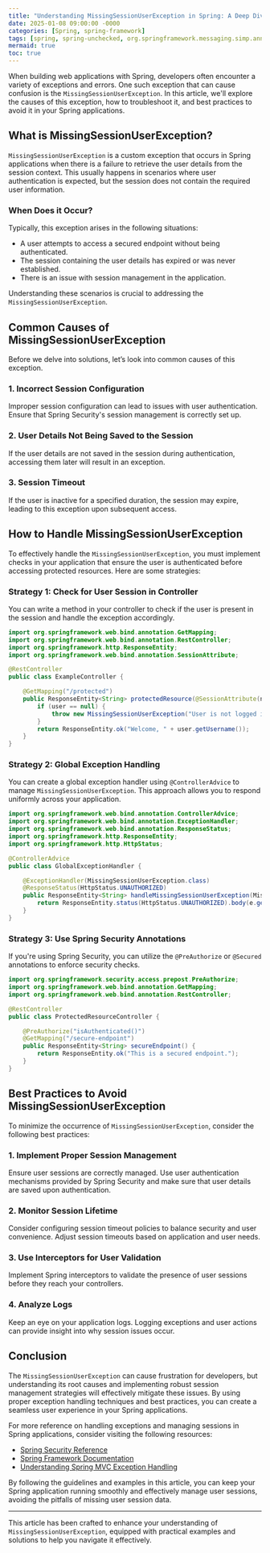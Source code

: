 ```yaml
---
title: "Understanding MissingSessionUserException in Spring: A Deep Dive into Common Pitfalls"
date: 2025-01-08 09:00:00 -0000
categories: [Spring, spring-framework]
tags: [spring, spring-unchecked, org.springframework.messaging.simp.annotation.support]
mermaid: true
toc: true
---
```



When building web applications with Spring, developers often encounter a variety of exceptions and errors. One such exception that can cause confusion is the `MissingSessionUserException`. In this article, we'll explore the causes of this exception, how to troubleshoot it, and best practices to avoid it in your Spring applications.

## What is MissingSessionUserException?

`MissingSessionUserException` is a custom exception that occurs in Spring applications when there is a failure to retrieve the user details from the session context. This usually happens in scenarios where user authentication is expected, but the session does not contain the required user information.

### When Does it Occur?

Typically, this exception arises in the following situations:

- A user attempts to access a secured endpoint without being authenticated.
- The session containing the user details has expired or was never established.
- There is an issue with session management in the application.

Understanding these scenarios is crucial to addressing the `MissingSessionUserException`.

## Common Causes of MissingSessionUserException

Before we delve into solutions, let’s look into common causes of this exception.

### 1. Incorrect Session Configuration

Improper session configuration can lead to issues with user authentication. Ensure that Spring Security's session management is correctly set up.

### 2. User Details Not Being Saved to the Session

If the user details are not saved in the session during authentication, accessing them later will result in an exception. 

### 3. Session Timeout

If the user is inactive for a specified duration, the session may expire, leading to this exception upon subsequent access.

## How to Handle MissingSessionUserException

To effectively handle the `MissingSessionUserException`, you must implement checks in your application that ensure the user is authenticated before accessing protected resources. Here are some strategies:

### Strategy 1: Check for User Session in Controller

You can write a method in your controller to check if the user is present in the session and handle the exception accordingly.

```java
import org.springframework.web.bind.annotation.GetMapping;
import org.springframework.web.bind.annotation.RestController;
import org.springframework.http.ResponseEntity;
import org.springframework.web.bind.annotation.SessionAttribute;

@RestController
public class ExampleController {

    @GetMapping("/protected")
    public ResponseEntity<String> protectedResource(@SessionAttribute(name = "user", required = false) User user) {
        if (user == null) {
            throw new MissingSessionUserException("User is not logged in!");
        }
        return ResponseEntity.ok("Welcome, " + user.getUsername());
    }
}
```

### Strategy 2: Global Exception Handling

You can create a global exception handler using `@ControllerAdvice` to manage `MissingSessionUserException`. This approach allows you to respond uniformly across your application.

```java
import org.springframework.web.bind.annotation.ControllerAdvice;
import org.springframework.web.bind.annotation.ExceptionHandler;
import org.springframework.web.bind.annotation.ResponseStatus;
import org.springframework.http.ResponseEntity;
import org.springframework.http.HttpStatus;

@ControllerAdvice
public class GlobalExceptionHandler {

    @ExceptionHandler(MissingSessionUserException.class)
    @ResponseStatus(HttpStatus.UNAUTHORIZED)
    public ResponseEntity<String> handleMissingSessionUserException(MissingSessionUserException e) {
        return ResponseEntity.status(HttpStatus.UNAUTHORIZED).body(e.getMessage());
    }
}
```

### Strategy 3: Use Spring Security Annotations

If you're using Spring Security, you can utilize the `@PreAuthorize` or `@Secured` annotations to enforce security checks.

```java
import org.springframework.security.access.prepost.PreAuthorize;
import org.springframework.web.bind.annotation.GetMapping;
import org.springframework.web.bind.annotation.RestController;

@RestController
public class ProtectedResourceController {

    @PreAuthorize("isAuthenticated()")
    @GetMapping("/secure-endpoint")
    public ResponseEntity<String> secureEndpoint() {
        return ResponseEntity.ok("This is a secured endpoint.");
    }
}
```

## Best Practices to Avoid MissingSessionUserException

To minimize the occurrence of `MissingSessionUserException`, consider the following best practices:

### 1. Implement Proper Session Management

Ensure user sessions are correctly managed. Use user authentication mechanisms provided by Spring Security and make sure that user details are saved upon authentication.

### 2. Monitor Session Lifetime

Consider configuring session timeout policies to balance security and user convenience. Adjust session timeouts based on application and user needs.

### 3. Use Interceptors for User Validation

Implement Spring interceptors to validate the presence of user sessions before they reach your controllers.

### 4. Analyze Logs

Keep an eye on your application logs. Logging exceptions and user actions can provide insight into why session issues occur.

## Conclusion

The `MissingSessionUserException` can cause frustration for developers, but understanding its root causes and implementing robust session management strategies will effectively mitigate these issues. By using proper exception handling techniques and best practices, you can create a seamless user experience in your Spring applications.

For more reference on handling exceptions and managing sessions in Spring applications, consider visiting the following resources:

- [Spring Security Reference](https://docs.spring.io/spring-security/site/docs/current/reference/html5/)
- [Spring Framework Documentation](https://docs.spring.io/spring-framework/docs/current/reference/html/web.html)
- [Understanding Spring MVC Exception Handling](https://www.baeldung.com/exception-handling-for-rest-with-spring)

By following the guidelines and examples in this article, you can keep your Spring application running smoothly and effectively manage user sessions, avoiding the pitfalls of missing user session data.

--- 

This article has been crafted to enhance your understanding of `MissingSessionUserException`, equipped with practical examples and solutions to help you navigate it effectively.